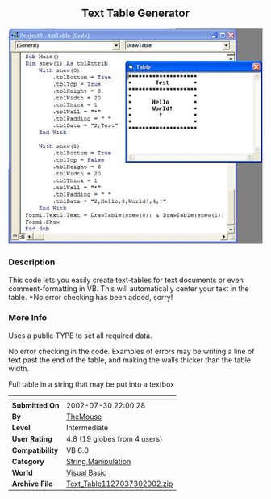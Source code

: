 ﻿<div align="center">

## Text Table Generator

<img src="PIC2002730223174004.JPG">
</div>

### Description

This code lets you easily create text-tables for text documents or even comment-formatting in VB. This will automatically center your text in the table. *No error checking has been added, sorry!
 
### More Info
 
Uses a public TYPE to set all required data.

No error checking in the code. Examples of errors may be writing a line of text past the end of the table, and making the walls thicker than the table width.

Full table in a string that may be put into a textbox


<span>             |<span>
---                |---
**Submitted On**   |2002-07-30 22:00:28
**By**             |[TheMouse](https://github.com/Planet-Source-Code/PSCIndex/blob/master/ByAuthor/themouse.md)
**Level**          |Intermediate
**User Rating**    |4.8 (19 globes from 4 users)
**Compatibility**  |VB 6\.0
**Category**       |[String Manipulation](https://github.com/Planet-Source-Code/PSCIndex/blob/master/ByCategory/string-manipulation__1-5.md)
**World**          |[Visual Basic](https://github.com/Planet-Source-Code/PSCIndex/blob/master/ByWorld/visual-basic.md)
**Archive File**   |[Text\_Table1127037302002\.zip](https://github.com/Planet-Source-Code/themouse-text-table-generator__1-37427/archive/master.zip)








